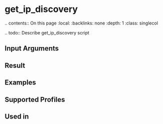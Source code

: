 

# get_ip_discovery

.. contents:: On this page
    :local:
    :backlinks: none
    :depth: 1
    :class: singlecol

.. todo::
    Describe get_ip_discovery script

Input Arguments
---------------

Result
------

Examples
--------

Supported Profiles
------------------

Used in
-------

